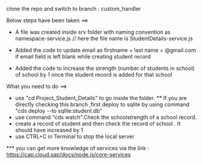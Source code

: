 clone the repo and switch to branch : custom_handler




Below steps have been taken ==>
* A file was created inside srv folder with naming convention as namespace-service.js  // here the file name is StudentDetails-service.js 

* Added the code to update email as firstname + last name + @gmail.com if email field is left blank while creating student record

* Added the code to increase the strength (number of students in school) of school by 1 once the student record is added for that school


What you need to do ==>
* use "cd Project_Student_Details" to go inside the folder.
** If you are directly checking this branch ,first deploy to sqlite by using command  "cds deploy --to sqlite:student.db"
* use command "cds watch".Check the schoolstrength of a school record.
* create a record of student and then check the record of school . It should have increased by 1
* use CTRL+C in Terminal to stop the local server

*** you can get more knowledge of services via the link : https://cap.cloud.sap/docs/node.js/core-services


